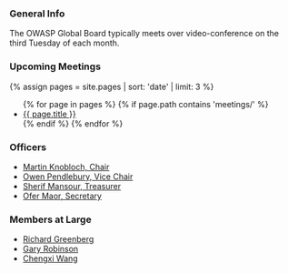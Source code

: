 ### General Info
The OWASP Global Board typically meets over video-conference on the third Tuesday of each month.

### Upcoming Meetings
{% assign pages = site.pages | sort: 'date' | limit: 3 %}
<ul>
{% for page in pages %}
 {% if page.path contains 'meetings/' %}
 <li><a href='/www-board{{ page.url }}'>{{ page.title }}</a></li>
 {% endif %}
{% endfor %}
</ul>

### Officers
* [Martin Knobloch, Chair](mailto:martin.knobloch@owasp.org)
* [Owen Pendlebury, Vice Chair](mailto:owen.pendlebury@owasp.org)
* [Sherif Mansour, Treasurer](mailto:sherif.mansour@owasp.org)
* [Ofer Maor, Secretary](mailto:ofer.maor@owasp.org)

### Members at Large
* [Richard Greenberg](mailto:richard.greenberg@owasp.org)
* [Gary Robinson](mailto:gary.robinson@owasp.org)
* [Chengxi Wang](mailto:chengxi.wang@owasp.org)


